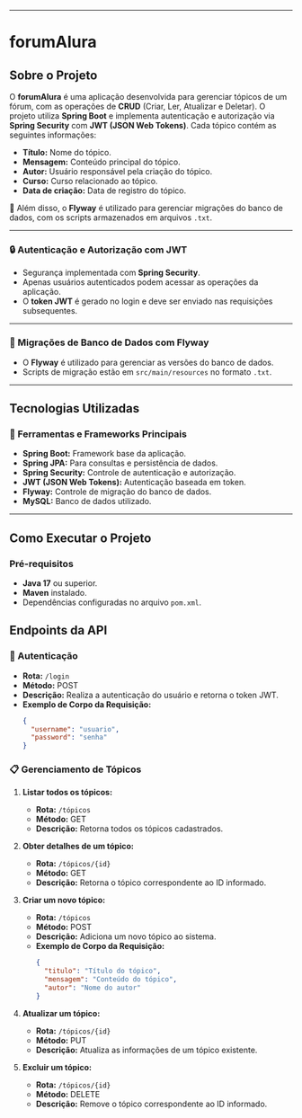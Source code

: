 

---

# forumAlura

## Sobre o Projeto  
O **forumAlura** é uma aplicação desenvolvida para gerenciar tópicos de um fórum, com as operações de **CRUD** (Criar, Ler, Atualizar e Deletar). O projeto utiliza **Spring Boot** e implementa autenticação e autorização via **Spring Security** com **JWT (JSON Web Tokens)**. Cada tópico contém as seguintes informações:

- **Título:** Nome do tópico.  
- **Mensagem:** Conteúdo principal do tópico.  
- **Autor:** Usuário responsável pela criação do tópico.  
- **Curso:** Curso relacionado ao tópico.  
- **Data de criação:** Data de registro do tópico.  

🔧 Além disso, o **Flyway** é utilizado para gerenciar migrações do banco de dados, com os scripts armazenados em arquivos `.txt`.

---

### 🔒 Autenticação e Autorização com JWT  
- Segurança implementada com **Spring Security**.  
- Apenas usuários autenticados podem acessar as operações da aplicação.  
- O **token JWT** é gerado no login e deve ser enviado nas requisições subsequentes.

---

### 📂 Migrações de Banco de Dados com Flyway  
- O **Flyway** é utilizado para gerenciar as versões do banco de dados.  
- Scripts de migração estão em `src/main/resources` no formato `.txt`.

---

## Tecnologias Utilizadas  

### 🚀 Ferramentas e Frameworks Principais  
- **Spring Boot:** Framework base da aplicação.  
- **Spring JPA:** Para consultas e persistência de dados.  
- **Spring Security:** Controle de autenticação e autorização.  
- **JWT (JSON Web Tokens):** Autenticação baseada em token.  
- **Flyway:** Controle de migração do banco de dados.  
- **MySQL:** Banco de dados utilizado.

---

## Como Executar o Projeto  

### Pré-requisitos  
- **Java 17** ou superior.  
- **Maven** instalado.  
- Dependências configuradas no arquivo `pom.xml`.  


## Endpoints da API  

### 🔑 Autenticação  
- **Rota:** `/login`  
- **Método:** POST  
- **Descrição:** Realiza a autenticação do usuário e retorna o token JWT.  
- **Exemplo de Corpo da Requisição:**  
  ```json
  {
    "username": "usuario",
    "password": "senha"
  }
  ```

### 📋 Gerenciamento de Tópicos  
1. **Listar todos os tópicos:**  
   - **Rota:** `/tópicos`  
   - **Método:** GET  
   - **Descrição:** Retorna todos os tópicos cadastrados.  

2. **Obter detalhes de um tópico:**  
   - **Rota:** `/tópicos/{id}`  
   - **Método:** GET  
   - **Descrição:** Retorna o tópico correspondente ao ID informado.  

3. **Criar um novo tópico:**  
   - **Rota:** `/tópicos`  
   - **Método:** POST  
   - **Descrição:** Adiciona um novo tópico ao sistema.  
   - **Exemplo de Corpo da Requisição:**  
     ```json
     {
       "titulo": "Título do tópico",
       "mensagem": "Conteúdo do tópico",
       "autor": "Nome do autor"
     }
     ```

4. **Atualizar um tópico:**  
   - **Rota:** `/tópicos/{id}`  
   - **Método:** PUT  
   - **Descrição:** Atualiza as informações de um tópico existente.  

5. **Excluir um tópico:**  
   - **Rota:** `/tópicos/{id}`  
   - **Método:** DELETE  
   - **Descrição:** Remove o tópico correspondente ao ID informado.  
